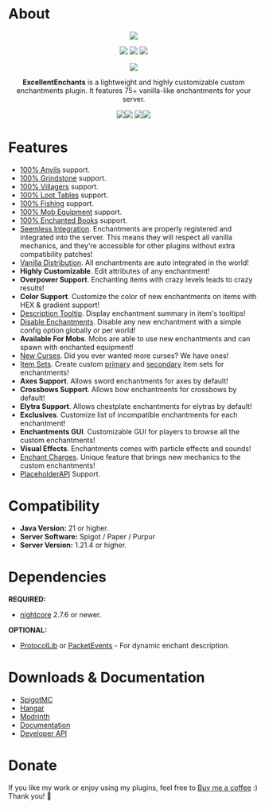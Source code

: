 # About
<div align="center">
  <img src="https://nightexpressdev.com/excellentenchants/header.png">

<a href="https://discord.gg/EwNFGsnGaW"><img src="https://img.shields.io/discord/903053383475277844?style=for-the-badge&label=Discord&color=%2333a8ff"></a>
<a href="https://ko-fi.com/nightexpress"><img src="https://img.shields.io/badge/donate-%E2%9D%A4%EF%B8%8F_to_support-dff33?style=for-the-badge"></a>
<a href="https://nightexpressdev.com/excellentenchants/"><img src="https://img.shields.io/badge/wiki-documentation-ff9c33?style=for-the-badge"></a>

![](https://repo.nightexpressdev.com/api/badge/latest/releases/su/nightexpress/excellentenchants/Core?color=40c14a&name=ExcellentEnchants&prefix=v)

**ExcellentEnchants** is a lightweight and highly customizable custom enchantments plugin. It features 75+ vanilla-like enchantments for your server.

<img src="https://nightexpressdev.com/img/excellentenchants/sc_enchanting.gif"><img src="https://nightexpressdev.com/img/excellentenchants/sc_anvils.gif">
<img src="https://nightexpressdev.com/img/excellentenchants/sc_villagers.gif"><img src="https://nightexpressdev.com/img/excellentenchants/sc_creative.gif">
</div>

# Features
- [100% Anvils](https://nightexpressdev.com/excellentenchants/features/compatibility/) support.
- [100% Grindstone](https://nightexpressdev.com/excellentenchants/features/compatibility/) support.
- [100% Villagers](https://nightexpressdev.com/excellentenchants/features/compatibility/) support.
- [100% Loot Tables](https://nightexpressdev.com/excellentenchants/features/compatibility/) support.
- [100% Fishing](https://nightexpressdev.com/excellentenchants/features/compatibility/) support.
- [100% Mob Equipment](https://nightexpressdev.com/excellentenchants/features/compatibility/) support.
- [100% Enchanted Books](https://nightexpressdev.com/excellentenchants/features/compatibility/) support​.
- [Seemless Integration](https://nightexpressdev.com/excellentenchants/features/compatibility/). Enchantments are properly registered and integrated into the server. This means they will respect all vanilla mechanics, and they're accessible for other plugins without extra compatibility patches!
- [Vanilla Distribution](https://nightexpressdev.com/excellentenchants/features/distribution/). All enchantments are auto integrated in the world!
- **Highly Customizable**. Edit attributes of any enchantment!
- **Overpower Support**. Enchanting items with crazy levels leads to crazy results!
- **Color Support**. Customize the color of new enchantments on items with HEX & gradient support!
- [Description Tooltip](https://nightexpressdev.com/excellentenchants/features/description/). Display enchantment summary in item's tooltips!
- [Disable Enchantments](https://nightexpressdev.com/excellentenchants/features/disabling/). Disable any new enchantment with a simple config option globally or per world!
- **Available For Mobs**. Mobs are able to use new enchantments and can spawn with enchanted equipment!
- [New Curses](https://nightexpressdev.com/excellentenchants/features/enchants/). Did you ever wanted more curses? We have ones!
- [Item Sets](https://nightexpressdev.com/excellentenchants/features/item-sets/). Create custom [primary](https://minecraft.wiki/w/Enchantment_definition) and [secondary](https://minecraft.wiki/w/Enchantment_definition) item sets for enchantments!
- **Axes Support**. Allows sword enchantments for axes by default!
- **Crossbows Support**. Allows bow enchantments for crossbows by default!
- **Elytra Support**. Allows chestplate enchantments for elytras by default!
- **Exclusives**. Customize list of incompatible enchantments for each enchantment!
- **Enchantments GUI**. Customizable GUI for players to browse all the custom enchantments!
- **Visual Effects**. Enchantments comes with particle effects and sounds!
- [Enchant Charges](https://nightexpressdev.com/excellentenchants/features/charges/). Unique feature that brings new mechanics to the custom enchantments!
- [PlaceholderAPI](https://nightexpressdev.com/excellentenchants/hooks/placeholder-api/) Support.

# Compatibility
- **Java Version:** 21 or higher.
- **Server Software:** Spigot / Paper / Purpur
- **Server Version:** 1.21.4 or higher.

# Dependencies
**REQUIRED:**
- [nightcore](https://nightexpressdev.com/nightcore/) 2.7.6 or newer.

**OPTIONAL:**
- [ProtocolLib](https://ci.dmulloy2.net/job/ProtocolLib/) or [PacketEvents](https://spigotmc.org/resources/80279/) - For dynamic enchant description.

# Downloads & Documentation
- [SpigotMC](https://spigotmc.org/resources/61693/)
- [Hangar](https://hangar.papermc.io/NightExpress/ExcellentEnchants)
- [Modrinth](https://modrinth.com/plugin/excellentenchants)
- [Documentation](https://nightexpressdev.com/excellentenchants/)
- [Developer API](https://nightexpressdev.com/excellentenchants/developer-api/)

# Donate
If you like my work or enjoy using my plugins, feel free to [Buy me a coffee](https://ko-fi.com/nightexpress) :) Thank you! 🧡